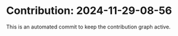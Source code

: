 # Contribution: 2024-11-29-08-56
This is an automated commit to keep the contribution graph active.

